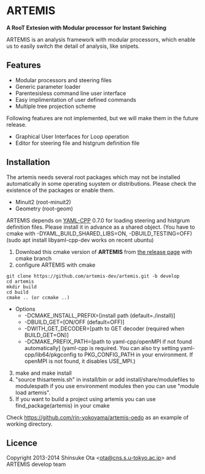 ARTEMIS
=======

**A RooT Extesion with Modular processor for Instant Swiching**

ARTEMIS is an analysis framework with modular processors, which enable us to easily switch the detail of analysis, like snipets.



Features
--------

* Modular processors and steering files
* Generic parameter loader
* Parentesisless command line user interface
* Easy implimentation of user defined commands
* Multiple tree projection scheme

Following features are not implemented, but we will make them in the future release.

* Graphical User Interfaces for Loop operation
* Editor for steering file and histgrum definition file


Installation
------------

The artemis needs several root packages which may not be installed automatically in some operating suystem or distributions. Please check the existence of the packages or enable them.
* Minuit2 (root-minuit2)
* Geometry (root-geom)

ARTEMIS depends on [YAML-CPP](https://code.google.com/p/yaml-cpp/) 0.7.0 for loading steering and histgrum definition files. Please install it in advance as a shared object. (You have to cmake with -DYAML_BUILD_SHARED_LIBS=ON, -DBUILD_TESTING=OFF)
(sudo apt install libyaml-cpp-dev works on recent ubuntu)


1. Download this cmake version of **ARTEMIS** from [the release page](https://github.com/artemis-dev/artemis/tree/develop) with cmake branch 
1. configure ARTEMIS with cmake
```
git clone https://github.com/artemis-dev/artemis.git -b develop
cd artemis
mkdir build
cd build
cmake .. (or ccmake ..)
```
* Options
  * -DCMAKE_INSTALL_PREFIX=[install path (default=./install)]
  * -DBUILD_GET=[ON/OFF (default=OFF)]
  * -DWITH_GET_DECODER=[path to GET decoder (required when BUILD_GET=ON)]
  * -DCMAKE_PREFIX_PATH=[path to yaml-cpp/openMPI if not found automatically] (yaml-cpp is required. You can also try setting yaml-cpp/lib64/pkgconfig to PKG_CONFIG_PATH in your environment. If openMPI is not found, it disables USE_MPI.)
3. make and make install
3. "source thisartemis.sh" in install/bin or add install/share/modulefiles to modulespath if you use environment modules then you can use "module load artemis".
3. If you want to build a project using artemis you can use find_package(artemis) in your cmake

Check https://github.com/rin-yokoyama/artemis-oedo as an example of working directory.

Licence
-------
Copyright 2013-2014 Shinsuke Ota <<ota@cns.s.u-tokyo.ac.jp>> and ARTEMIS develop team
